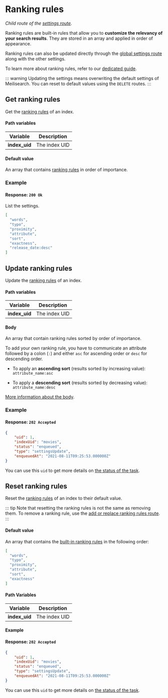 # Ranking rules

_Child route of the [settings route](/reference/settings.md)._

Ranking rules are built-in rules that allow you to **customize the relevancy of your search results**. They are stored in an array and applied in order of appearance.

Ranking rules can also be updated directly through the [global settings route](/reference/settings.md#update-settings) along with the other settings.

To learn more about ranking rules, refer to our [dedicated guide](/learn/core_concepts/relevancy.md).

::: warning
Updating the settings means overwriting the default settings of Meilisearch. You can reset to default values using the `DELETE` routes.
:::

## Get ranking rules

<RouteHighlighter method="GET" route="/indexes/:index_uid/settings/ranking-rules" />

Get the [ranking rules](/learn/core_concepts/relevancy.md#ranking-rules) of an index.

#### Path variables

| Variable      | Description   |
| ------------- | ------------- |
| **index_uid** | The index UID |

#### Default value

An array that contains [ranking rules](/learn/core_concepts/relevancy.md#default-order) in order of importance.

### Example

<CodeSamples id="get_ranking_rules_1" />

#### Response: `200 Ok`

List the settings.

```json
[
  "words",
  "typo",
  "proximity",
  "attribute",
  "sort",
  "exactness",
  "release_date:desc"
]
```

## Update ranking rules

<RouteHighlighter method="POST" route="/indexes/:index_uid/settings/ranking-rules" />

Update the [ranking rules](/learn/core_concepts/relevancy.md#ranking-rules) of an index.

#### Path variables

| Variable      | Description   |
| ------------- | ------------- |
| **index_uid** | The index UID |

#### Body

An array that contain ranking rules sorted by order of importance.

To add your own ranking rule, you have to communicate an attribute followed by a colon (`:`) and either `asc` for ascending order or `desc` for descending order.

- To apply an **ascending sort** (results sorted by increasing value): `attribute_name:asc`

- To apply a **descending sort** (results sorted by decreasing value): `attribute_name:desc`

[More information about the body](/learn/configuration/settings.md#ranking-rules).

### Example

<CodeSamples id="update_ranking_rules_1" />

#### Response: `202 Accepted`

```json
{
    "uid": 1,
    "indexUid": "movies",
    "status": "enqueued",
    "type": "settingsUpdate",
    "enqueuedAt": "2021-08-11T09:25:53.000000Z"
}
```

You can use this `uid` to get more details on [the status of the task](/reference/tasks.md#get-task).

## Reset ranking rules

<RouteHighlighter method="DELETE" route="/indexes/:index_uid/settings/ranking-rules" />

Reset the [ranking rules](/learn/core_concepts/relevancy.md#ranking-rules) of an index to their default value.

::: tip
Note that resetting the ranking rules is not the same as removing them.
To remove a ranking rule, use the [add or replace ranking rules route](/reference/ranking_rules.md#update-ranking-rules).
:::

#### Default value

An array that contains the [built-in ranking rules](/learn/core_concepts/relevancy.md#built-in-rules) in the following order:

```json
[
  "words", 
  "typo", 
  "proximity", 
  "attribute", 
  "sort",
  "exactness"
]
```

#### Path Variables

| Variable      | Description   |
| ------------- | ------------- |
| **index_uid** | The index UID |

#### Example

<CodeSamples id="reset_ranking_rules_1" />

#### Response: `202 Accepted`

```json
{
    "uid": 1,
    "indexUid": "movies",
    "status": "enqueued",
    "type": "settingsUpdate",
    "enqueuedAt": "2021-08-11T09:25:53.000000Z"
}
```

You can use this `uid` to get more details on [the status of the task](/reference/tasks.md#get-task).
